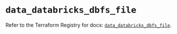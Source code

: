 # `data_databricks_dbfs_file`

Refer to the Terraform Registry for docs: [`data_databricks_dbfs_file`](https://registry.terraform.io/providers/databricks/databricks/1.61.0/docs/data-sources/dbfs_file).
